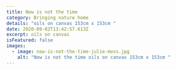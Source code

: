 ```yaml
---
title: Now is not the time
category: Bringing nature home
details: "oils on canvas 153cm x 153cm "
date: 2020-09-02T13:42:57.613Z
excerpt: oils on canvas
isFeatured: false
images:
  - image: now-is-not-the-time-julie-moss.jpg
    alt: "Now is not the time oils on canvas 153cm x 153cm "
---
```

